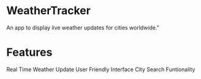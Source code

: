 # WeatherTracker
An app to display live weather updates for cities worldwide."
# Features
Real Time Weather Update
User Friendly Interface
City Search Funtionality
